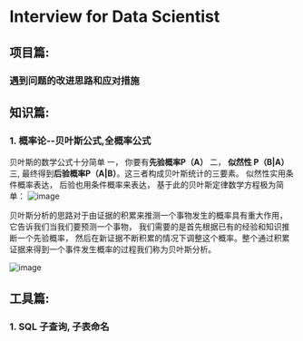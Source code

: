 # Interview for Data Scientist

## 项目篇:
### 遇到问题的改进思路和应对措施

## 知识篇:
### 1. 概率论--贝叶斯公式,全概率公式
贝叶斯的数学公式十分简单
一， 你要有<b>先验概率P（A）</b>
二， <b>似然性 P（B|A）</b>
三,  最终得到<b>后验概率P（A|B）</b>。这三者构成贝叶斯统计的三要素。
似然性实用条件概率表达， 后验也用条件概率来表达， 基于此的贝叶斯定律数学方程极为简单：
![image](https://github.com/whw199833/2021_for_work/blob/master/images/20dc6dd3b18760e89f6be2682c2df0ee_720w.jpg)

贝叶斯分析的思路对于由证据的积累来推测一个事物发生的概率具有重大作用， 它告诉我们当我们要预测一个事物， 我们需要的是首先根据已有的经验和知识推断一个先验概率， 然后在新证据不断积累的情况下调整这个概率。整个通过积累证据来得到一个事件发生概率的过程我们称为贝叶斯分析。

![image](https://github.com/whw199833/2021_for_work/blob/master/images/b31aa378530e552127512be06a522b70.svg)
## 工具篇:
### 1. SQL 子查询, 子表命名
